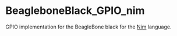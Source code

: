 # BeagleboneBlack_GPIO_nim
GPIO implementation for the BeagleBone black for the [Nim](http://nim-lang.org/) language.
